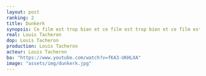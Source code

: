 ```yaml
---
layout: post
ranking: 2
title: Dunkerk
synopsis: Ce film est trop bien et ce film est trop bien et ce film est trop bien et ce film est trop bien et ce film est trop bien et ce film est trop bien et ce film est trop bien et ce film est trop bien et ce film est trop bien et ce film est trop bien et ce film est trop bien et ce film est trop bien et ce film est trop bien et ce film est trop bien et ce film est trop bien !!!
real: Louis Tacheron
dop: Louis Tacheron
production: Louis Tacheron
acteur: Louis Tacheron
ba: "https://www.youtube.com/watch?v=fKA3-UKHLXA"
image: "assets/img/dunkerk.jpg"
---
```

